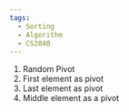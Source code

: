 ```yaml
---
tags:
  - Sorting
  - Algorithm
  - CS2040
---
```

1. Random Pivot
2. First element as pivot
3. Last element as pivot
4. Middle element as a pivot